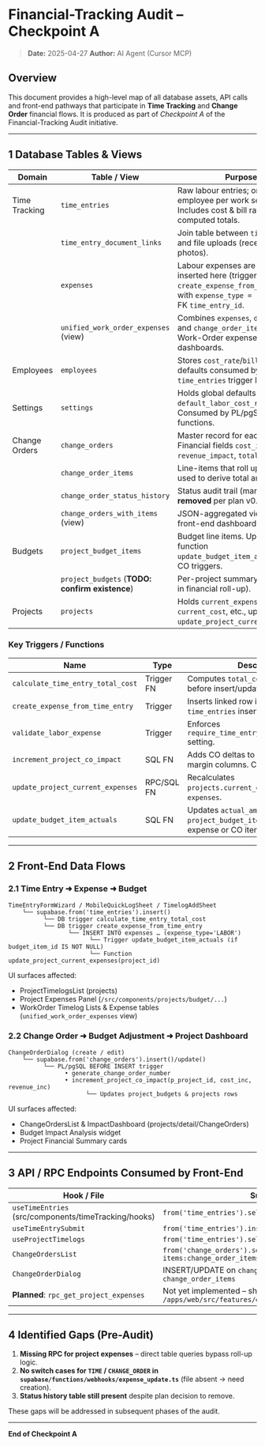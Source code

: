# Financial-Tracking Audit – Checkpoint A

> **Date:** 2025-04-27
> **Author:** AI Agent (Cursor MCP)

## Overview

This document provides a high-level map of all database assets, API calls and front-end pathways that participate in **Time Tracking** and **Change Order** financial flows. It is produced as part of _Checkpoint A_ of the Financial-Tracking Audit initiative.

---

## 1 Database Tables & Views

| Domain        | Table / View                                    | Purpose                                                                                                                                 |
| ------------- | ----------------------------------------------- | --------------------------------------------------------------------------------------------------------------------------------------- |
| Time Tracking | `time_entries`                                  | Raw labour entries; one row per employee per work session. Includes cost & bill rates plus computed totals.                             |
|               | `time_entry_document_links`                     | Join table between `time_entries` and file uploads (receipts, photos).                                                                  |
|               | `expenses`                                      | Labour expenses are auto-inserted here (trigger `create_expense_from_time_entry`) with `expense_type = 'LABOR'` and FK `time_entry_id`. |
|               | `unified_work_order_expenses` (view)            | Combines `expenses`, `documents`, and `change_order_items` for Work-Order expense dashboards.                                           |
| Employees     | `employees`                                     | Stores `cost_rate`/`bill_rate` defaults consumed by `time_entries` trigger logic.                                                       |
| Settings      | `settings`                                      | Holds global defaults like `default_labor_cost_rate` etc. Consumed by PL/pgSQL helper functions.                                        |
| Change Orders | `change_orders`                                 | Master record for each CO. Financial fields `cost_impact`, `revenue_impact`, `total_amount`.                                            |
|               | `change_order_items`                            | Line-items that roll up into a CO; used to derive total amounts.                                                                        |
|               | `change_order_status_history`                   | Status audit trail (marked **to be removed** per plan v0.12).                                                                           |
|               | `change_orders_with_items` (view)               | JSON-aggregated view used in front-end dashboards.                                                                                      |
| Budgets       | `project_budget_items`                          | Budget line items. Updated by function `update_budget_item_actuals` and CO triggers.                                                    |
|               | `project_budgets` (**TODO: confirm existence**) | Per-project summary (referenced in financial roll-up).                                                                                  |
| Projects      | `projects`                                      | Holds `current_expenses`, `current_cost`, etc., updated via `update_project_current_expenses`.                                          |

### Key Triggers / Functions

| Name                              | Type       | Description                                                                             |
| --------------------------------- | ---------- | --------------------------------------------------------------------------------------- |
| `calculate_time_entry_total_cost` | Trigger FN | Computes `total_cost`/`total_billable` before insert/update on `time_entries`.          |
| `create_expense_from_time_entry`  | Trigger    | Inserts linked row into `expenses` on `time_entries` insert/update.                     |
| `validate_labor_expense`          | Trigger    | Enforces `require_time_entry_for_labor_expense` setting.                                |
| `increment_project_co_impact`     | SQL FN     | Adds CO deltas to project budget & margin columns. Called by CO triggers.               |
| `update_project_current_expenses` | RPC/SQL FN | Recalculates `projects.current_expenses` from `expenses`.                               |
| `update_budget_item_actuals`      | SQL FN     | Updates `actual_amount` on `project_budget_items` whenever an expense or CO item posts. |

---

## 2 Front-End Data Flows

### 2.1 Time Entry ➜ Expense ➜ Budget

```
TimeEntryFormWizard / MobileQuickLogSheet / TimelogAddSheet
    └── supabase.from('time_entries').insert()
          └── DB trigger calculate_time_entry_total_cost
          └── DB trigger create_expense_from_time_entry
                 └── INSERT INTO expenses … (expense_type='LABOR')
                       └── Trigger update_budget_item_actuals (if budget_item_id IS NOT NULL)
                       └── Function update_project_current_expenses(project_id)
```

UI surfaces affected:

- ProjectTimelogsList (projects)
- Project Expenses Panel (`/src/components/projects/budget/...`)
- WorkOrder Timelog Lists & Expense tables (`unified_work_order_expenses` view)

### 2.2 Change Order ➜ Budget Adjustment ➜ Project Dashboard

```
ChangeOrderDialog (create / edit)
    └── supabase.from('change_orders').insert()/update()
          └── PL/pgSQL BEFORE INSERT trigger
                • generate_change_order_number
                • increment_project_co_impact(p_project_id, cost_inc, revenue_inc)
                      └── Updates project_budgets & projects rows
```

UI surfaces affected:

- ChangeOrdersList & ImpactDashboard (projects/detail/ChangeOrders)
- Budget Impact Analysis widget
- Project Financial Summary cards

---

## 3 API / RPC Endpoints Consumed by Front-End

| Hook / File                                          | Supabase Call                                                                                             |
| ---------------------------------------------------- | --------------------------------------------------------------------------------------------------------- |
| `useTimeEntries` (src/components/timeTracking/hooks) | `from('time_entries').select()`                                                                           |
| `useTimeEntrySubmit`                                 | `from('time_entries').insert()`                                                                           |
| `useProjectTimelogs`                                 | `from('time_entries').select().eq('entity_type','PROJECT')`                                               |
| `ChangeOrdersList`                                   | `from('change_orders').select('*, items:change_order_items(*)')`                                          |
| `ChangeOrderDialog`                                  | INSERT/UPDATE on `change_orders` + batch `change_order_items`                                             |
| **Planned**: `rpc_get_project_expenses`              | Not yet implemented – should replace raw `expenses` selects in `/apps/web/src/features/expenses/hooks.ts` |

---

## 4 Identified Gaps (Pre-Audit)

1. **Missing RPC for project expenses** – direct table queries bypass roll-up logic.
2. **No switch cases for `TIME` / `CHANGE_ORDER` in `supabase/functions/webhooks/expense_update.ts`** (file absent → need creation).
3. **Status history table still present** despite plan decision to remove.

These gaps will be addressed in subsequent phases of the audit.

---

**End of Checkpoint A**
